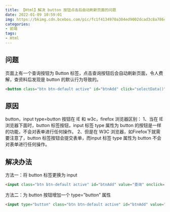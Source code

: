 ```yaml
---
title: 【Html】解决 button 按钮点击后自动刷新页面的问题
date: 2022-01-09 10:59:01
img: https://bkimg.cdn.bcebos.com/pic/fc1f4134970a304ed9002dcad3c8a786c9175ce4?x-bce-process=image/watermark,image_d2F0ZXIvYmFpa2UxMTY=,g_7,xp_5,yp_5/format,f_auto
categories: 
- 前端
tags:
- Html
---
```


## 问题
页面上有一个查询按钮为 Button 标签，点击查询按钮后会自动刷新页面，令人费解，查资料后发现是 button 的默认行为导致的。

```html
<button class="btn btn-default active" id="btnAdd" click="selectData()">查询</button>
```
## 原因
button，input type=button 按钮在 IE 和 w3c，firefox 浏览器区别：
1、当在 IE 浏览器下面时，button 标签按钮，input 标签 type 属性为 button 的按钮是一样的功能，不会对表单进行任何操作。
2、但是在 W3C 浏览器，如Firefox下就需要注意了，button 标签按钮会提交表单，而input 标签 type 属性为 button 不会对表单进行任何操作。

## 解决办法
方法一：将 button 标签更换为 input

```html
<input class="btn btn-default active" id="btnAdd" value="查询" onclick="selectData()"></input>
```
方法二：为 button 按钮增加一个 type=”button” 属性

```html
<input type="button" class="btn btn-default active" id="btnAdd" value="查询" onclick="selectData()"></input>
```
